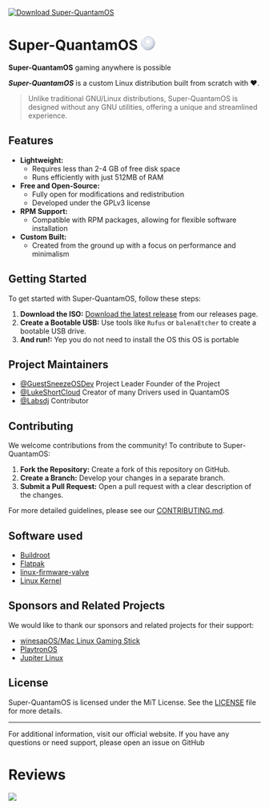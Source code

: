 [![Download Super-QuantamOS](https://img.shields.io/sourceforge/dm/super-quantamos.svg)](https://sourceforge.net/projects/super-quantamos/files/latest/download)
# Super-QuantamOS <img src="https://raw.githubusercontent.com/NicklasVraa/NovaOS/935660d1cb80a06e14928aca683d863821be58ea/meta/logo.svg" width="28"/>
**Super-QuantamOS** gaming anywhere is possible

***Super-QuantamOS*** is a custom Linux distribution built from scratch with ❤️. 
> Unlike traditional GNU/Linux distributions, Super-QuantamOS is designed without any GNU utilities, offering a unique and streamlined experience.
## Features

- **Lightweight:** 
  - Requires less than 2-4 GB of free disk space
  - Runs efficiently with just 512MB of RAM
- **Free and Open-Source:**
  - Fully open for modifications and redistribution
  - Developed under the GPLv3 license
- **RPM Support:**
  - Compatible with RPM packages, allowing for flexible software installation
- **Custom Built:**
  - Created from the ground up with a focus on performance and minimalism

## Getting Started

To get started with Super-QuantamOS, follow these steps:

1. **Download the ISO:** [Download the latest release](#) from our releases page.
2. **Create a Bootable USB:** Use tools like `Rufus` or `balenaEtcher` to create a bootable USB drive.
3. **And run!:** Yep you do not need to install the OS this OS is portable

## Project Maintainers

- [@GuestSneezeOSDev](https://github.com/GuestSneezeOSDev) Project Leader Founder of the Project
- [@LukeShortCloud](https://github.com/LukeShortCloud) Creator of many Drivers used in QuantamOS 
- [@Labsdj](https://github.com/Labsdj) Contributor

## Contributing

We welcome contributions from the community! To contribute to Super-QuantamOS:

1. **Fork the Repository:** Create a fork of this repository on GitHub.
2. **Create a Branch:** Develop your changes in a separate branch.
3. **Submit a Pull Request:** Open a pull request with a clear description of the changes.

For more detailed guidelines, please see our [CONTRIBUTING.md](CONTRIBUTING.md).

## Software used
* [Buildroot](https://buildroot.org/)
* [Flatpak](https://github.com/flatpak/flatpak)
* [linux-firmware-valve](https://aur.archlinux.org/packages/linux-firmware-valve)
* [Linux Kernel](https://github.com/torvalds/linux)

## Sponsors and Related Projects

We would like to thank our sponsors and related projects for their support:

- [winesapOS/Mac Linux Gaming Stick](https://github.com/LukeShortCloud/winesapOS)
- [PlaytronOS](https://playtron.one)
- [Jupiter Linux](https://github.com/GuestSneezeOSDev/Jupiter-Linux/tree/main)

## License

Super-QuantamOS is licensed under the MiT License. See the [LICENSE](LICENSE) file for more details.

---

For additional information, visit our official website. If you have any questions or need support, please open an issue on GitHub

# Reviews
[<img src="https://github.com/user-attachments/assets/458d47f8-a6e7-407d-8c9d-a93c49ca7edd" width="100"/>](https://sourceforge.net/p/super-quantamos/)
